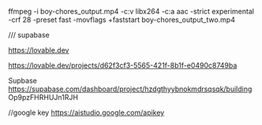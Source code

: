 ffmpeg -i boy-chores_output.mp4 -c:v libx264 -c:a aac -strict experimental -crf 28 -preset fast -movflags +faststart boy-chores_output_two.mp4

/// supabase

https://lovable.dev

https://lovable.dev/projects/d62f3cf3-5565-421f-8b1f-e0490c8749ba

Supbase
https://supabase.com/dashboard/project/hzdgthyybnokmdrsqsqk/building
Op9pzFHRHUJn1RJH

//google key
https://aistudio.google.com/apikey
